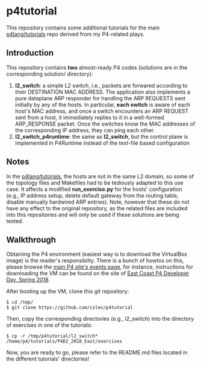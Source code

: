 # p4tutorial
This repository contains some additional tutorials for the main [p4lang/tutorials](https://github.com/p4lang/tutorials) repo derived from my P4-related plays.

## Introduction
This repository contains **two** almost-ready P4 codes (solutions are in the corresponding solution/ directory):
 1) **l2_switch**: a simple L2 switch, i.e., packets are forwared according to their DESTINATION MAC ADDRESS. The application also implements a pure dataplane ARP responder for handling the ARP REQUESTS sent initially by any of the hosts.
In particular, **each switch** is aware of each host's MAC address, and once a switch encounters an ARP REQUEST sent from a host, it immediately replies to it in a well-formed ARP_RESPONSE packet. Once the switches know the MAC addresses of the corresponding IP address, they can ping each other.
 2) **l2_switch_p4runtime**: the same as **l2_switch**, but the control plane is implemented in P4Runtime instead of the text-file based configuration

## Notes
In the [p4lang/tutorials](https://github.com/p4lang/tutorials), the hosts are not in the same L2 domain, so some of the topology files and Makefiles had to be tediously adapted to this use case.
It affects a modified **run_exercise.py** for the hosts' configuration (e.g., IP address setup, delete default gateway from the routing table, disable manually hardwired ARP entries).
Note, however that these do not have any effect to the original repository, as the related files are included into this repositories and will only be used if these solutions are being tested.

## Walkthrough
Obtaining the P4 environment (easiest way is to download the VirtualBox image) is the reader's responsibilty. There is a bunch of howtos on this, please browse the [main P4 site's events page](https://p4.org/events/), for instance, instructions for downloading the VM can be found on the site of [East Coast P4 Developer Day, Spring 2018](https://p4.org/events/2018-03-09-p4-developer-day/).

After booting up the VM, clone this git repository:
```
$ cd /tmp/
$ git clone https://github.com/cslev/p4tutorial
```
Then, copy the corresponding directories (e.g., l2_switch) into the directory of exercises in one of the tutorials:
```
$ cp -r /tmp/p4tutorial/l2_switch* /home/p4/tutorials/P4D2_2018_East/exercises
```

Now, you are ready to go, please refer to the README.md files located in the different tutorials' directories!
